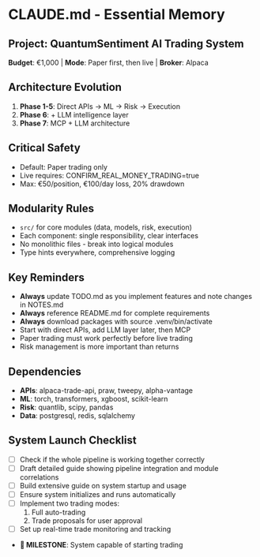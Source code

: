 # CLAUDE.md - Essential Memory

## Project: QuantumSentiment AI Trading System
**Budget**: €1,000 | **Mode**: Paper first, then live | **Broker**: Alpaca

## Architecture Evolution
1. **Phase 1-5**: Direct APIs → ML → Risk → Execution
2. **Phase 6**: + LLM intelligence layer
3. **Phase 7**: MCP + LLM architecture

## Critical Safety
- Default: Paper trading only
- Live requires: CONFIRM_REAL_MONEY_TRADING=true
- Max: €50/position, €100/day loss, 20% drawdown

## Modularity Rules
- `src/` for core modules (data, models, risk, execution)
- Each component: single responsibility, clear interfaces
- No monolithic files - break into logical modules
- Type hints everywhere, comprehensive logging

## Key Reminders
- **Always** update TODO.md as you implement features and note changes in NOTES.md 
- **Always** reference README.md for complete requirements
- **Always** download packages with source .venv/bin/activate
- Start with direct APIs, add LLM layer later, then MCP
- Paper trading must work perfectly before live trading
- Risk management is more important than returns

## Dependencies
- **APIs**: alpaca-trade-api, praw, tweepy, alpha-vantage
- **ML**: torch, transformers, xgboost, scikit-learn  
- **Risk**: quantlib, scipy, pandas
- **Data**: postgresql, redis, sqlalchemy

## System Launch Checklist
- [ ] Check if the whole pipeline is working together correctly
- [ ] Draft detailed guide showing pipeline integration and module correlations
- [ ] Build extensive guide on system startup and usage
- [ ] Ensure system initializes and runs automatically
- [ ] Implement two trading modes:
  1. Full auto-trading
  2. Trade proposals for user approval
- [ ] Set up real-time trade monitoring and tracking
- **🎯 MILESTONE**: System capable of starting trading